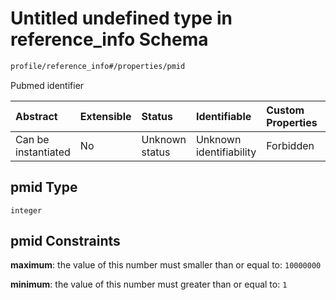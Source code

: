 # Untitled undefined type in reference\_info Schema

```txt
profile/reference_info#/properties/pmid
```

Pubmed identifier

| Abstract            | Extensible | Status         | Identifiable            | Custom Properties | Additional Properties | Access Restrictions | Defined In                                                                                   |
| :------------------ | :--------- | :------------- | :---------------------- | :---------------- | :-------------------- | :------------------ | :------------------------------------------------------------------------------------------- |
| Can be instantiated | No         | Unknown status | Unknown identifiability | Forbidden         | Allowed               | none                | [reference\_info.schema.json\*](../../out/reference_info.schema.json "open original schema") |

## pmid Type

`integer`

## pmid Constraints

**maximum**: the value of this number must smaller than or equal to: `10000000`

**minimum**: the value of this number must greater than or equal to: `1`

